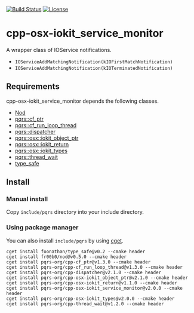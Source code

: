 [![Build Status](https://travis-ci.org/pqrs-org/cpp-osx-iokit_service_monitor.svg?branch=master)](https://travis-ci.org/pqrs-org/cpp-osx-iokit_service_monitor)
[![License](https://img.shields.io/badge/license-Boost%20Software%20License-blue.svg)](https://github.com/pqrs-org/cpp-osx-iokit_service_monitor/blob/master/LICENSE.md)

# cpp-osx-iokit_service_monitor

A wrapper class of IOService notifications.

- `IOServiceAddMatchingNotification(kIOFirstMatchNotification)`
- `IOServiceAddMatchingNotification(kIOTerminatedNotification)`

## Requirements

cpp-osx-iokit_service_monitor depends the following classes.

- [Nod](https://github.com/fr00b0/nod)
- [pqrs::cf_ptr](https://github.com/pqrs-org/cpp-cf_ptr)
- [pqrs::cf_run_loop_thread](https://github.com/pqrs-org/cpp-cf_run_loop_thread)
- [pqrs::dispatcher](https://github.com/pqrs-org/cpp-dispatcher)
- [pqrs::osx::iokit_object_ptr](https://github.com/pqrs-org/cpp-osx-iokit_object_ptr)
- [pqrs::osx::iokit_return](https://github.com/pqrs-org/cpp-osx-iokit_return)
- [pqrs::osx::iokit_types](https://github.com/pqrs-org/cpp-osx-iokit_types)
- [pqrs::thread_wait](https://github.com/pqrs-org/cpp-thread_wait)
- [type_safe](https://github.com/foonathan/type_safe)

## Install

### Manual install

Copy `include/pqrs` directory into your include directory.

### Using package manager

You can also install `include/pqrs` by using [cget](https://github.com/pfultz2/cget).

```shell
cget install foonathan/type_safe@v0.2 --cmake header
cget install fr00b0/nod@v0.5.0 --cmake header
cget install pqrs-org/cpp-cf_ptr@v1.3.0 --cmake header
cget install pqrs-org/cpp-cf_run_loop_thread@v1.3.0 --cmake header
cget install pqrs-org/cpp-dispatcher@v2.1.0 --cmake header
cget install pqrs-org/cpp-osx-iokit_object_ptr@v2.1.0 --cmake header
cget install pqrs-org/cpp-osx-iokit_return@v1.1.0 --cmake header
cget install pqrs-org/cpp-osx-iokit_service_monitor@v2.0.0 --cmake header
cget install pqrs-org/cpp-osx-iokit_types@v2.0.0 --cmake header
cget install pqrs-org/cpp-thread_wait@v1.2.0 --cmake header
```
